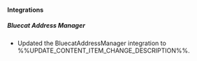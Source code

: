 
#### Integrations

##### Bluecat Address Manager

- Updated the BluecatAddressManager integration to %%UPDATE_CONTENT_ITEM_CHANGE_DESCRIPTION%%.
